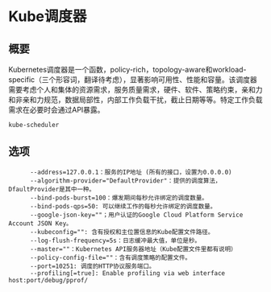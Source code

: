 # **Kube调度器**

## **概要**
Kubernetes调度器是一个函数，policy-rich，topology-aware和workload-specific（三个形容词，翻译待考虑），显著影响可用性、性能和容量。该调度器需要考虑个人和集体的资源需求，服务质量需求，硬件、软件、策略约束，亲和力和非亲和力规范，数据局部性，内部工作负载干扰，截止日期等等。特定工作负载需求在必要时会通过API暴露。
```
kube-scheduler
```
## **选项**
```
      --address=127.0.0.1：服务的IP地址 (所有的接口，设置为0.0.0.0)
      --algorithm-provider="DefaultProvider"：提供的调度算法，DfaultProvider是其中一种。
      --bind-pods-burst=100：爆发期间每秒允许绑定的调度数量。
      --bind-pods-qps=50: 可以继续工作的每秒允许绑定的调度数量。
      --google-json-key=""；用户认证的Google Cloud Platform Service Account JSON Key。
      --kubeconfig="": 含有授权和主位置信息的Kube配置文件路径。
      --log-flush-frequency=5s：日志缓冲最大值，单位是秒。
      --master=""：Kubernetes API服务器地址（Kube配置文件里都有说明）
      --policy-config-file=""：含有调度策略的配置文件。
      --port=10251: 调度的HTTP协议服务端口。
      --profiling[=true]: Enable profiling via web interface host:port/debug/pprof/
```
